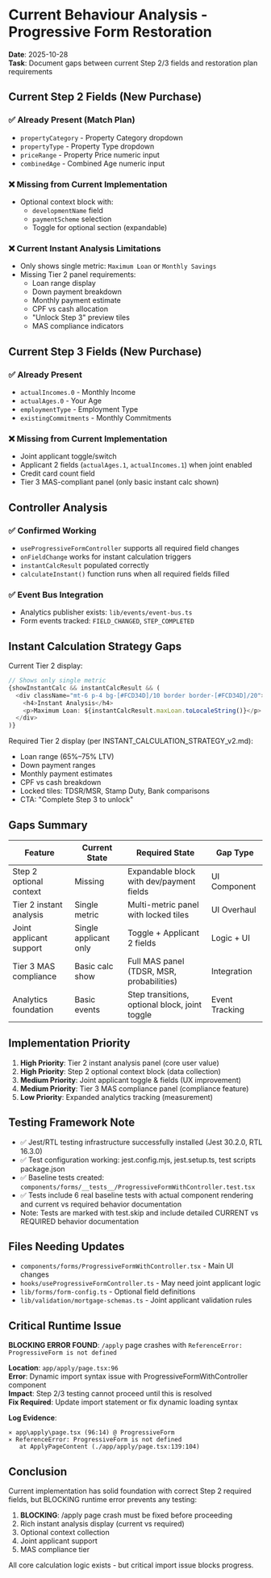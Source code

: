 # Current Behaviour Analysis - Progressive Form Restoration

**Date**: 2025-10-28  
**Task**: Document gaps between current Step 2/3 fields and restoration plan requirements

## Current Step 2 Fields (New Purchase)

### ✅ Already Present (Match Plan)
- `propertyCategory` - Property Category dropdown
- `propertyType` - Property Type dropdown 
- `priceRange` - Property Price numeric input
- `combinedAge` - Combined Age numeric input

### ❌ Missing from Current Implementation
- Optional context block with:
  - `developmentName` field
  - `paymentScheme` selection
  - Toggle for optional section (expandable)

### ❌ Current Instant Analysis Limitations
- Only shows single metric: `Maximum Loan` or `Monthly Savings`
- Missing Tier 2 panel requirements:
  - Loan range display
  - Down payment breakdown
  - Monthly payment estimate
  - CPF vs cash allocation
  - "Unlock Step 3" preview tiles
  - MAS compliance indicators

## Current Step 3 Fields (New Purchase)

### ✅ Already Present
- `actualIncomes.0` - Monthly Income
- `actualAges.0` - Your Age  
- `employmentType` - Employment Type
- `existingCommitments` - Monthly Commitments

### ❌ Missing from Current Implementation
- Joint applicant toggle/switch
- Applicant 2 fields (`actualAges.1`, `actualIncomes.1`) when joint enabled
- Credit card count field
- Tier 3 MAS-compliant panel (only basic instant calc shown)

## Controller Analysis

### ✅ Confirmed Working
- `useProgressiveFormController` supports all required field changes
- `onFieldChange` works for instant calculation triggers
- `instantCalcResult` populated correctly
- `calculateInstant()` function runs when all required fields filled

### ✅ Event Bus Integration
- Analytics publisher exists: `lib/events/event-bus.ts`
- Form events tracked: `FIELD_CHANGED`, `STEP_COMPLETED`

## Instant Calculation Strategy Gaps

Current Tier 2 display:
```typescript
// Shows only single metric
{showInstantCalc && instantCalcResult && (
  <div className="mt-6 p-4 bg-[#FCD34D]/10 border border-[#FCD34D]/20">
    <h4>Instant Analysis</h4>
    <p>Maximum Loan: ${instantCalcResult.maxLoan.toLocaleString()}</p>
  </div>
)}
```

Required Tier 2 display (per INSTANT_CALCULATION_STRATEGY_v2.md):
- Loan range (65%–75% LTV)
- Down payment ranges  
- Monthly payment estimates
- CPF vs cash breakdown
- Locked tiles: TDSR/MSR, Stamp Duty, Bank comparisons
- CTA: "Complete Step 3 to unlock"

## Gaps Summary

| Feature | Current State | Required State | Gap Type |
|---------|---------------|----------------|-----------|
| Step 2 optional context | Missing | Expandable block with dev/payment fields | UI Component |
| Tier 2 instant analysis | Single metric | Multi-metric panel with locked tiles | UI Overhaul |
| Joint applicant support | Single applicant only | Toggle + Applicant 2 fields | Logic + UI |
| Tier 3 MAS compliance | Basic calc show | Full MAS panel (TDSR, MSR, probabilities) | Integration |
| Analytics foundation | Basic events | Step transitions, optional block, joint toggle | Event Tracking |

## Implementation Priority

1. **High Priority**: Tier 2 instant analysis panel (core user value)
2. **High Priority**: Step 2 optional context block (data collection)
3. **Medium Priority**: Joint applicant toggle & fields (UX improvement)
4. **Medium Priority**: Tier 3 MAS compliance panel (compliance feature)
5. **Low Priority**: Expanded analytics tracking (measurement)

## Testing Framework Note

- ✅ Jest/RTL testing infrastructure successfully installed (Jest 30.2.0, RTL 16.3.0)
- ✅ Test configuration working: jest.config.mjs, jest.setup.ts, test scripts package.json
- ✅ Baseline tests created: `components/forms/__tests__/ProgressiveFormWithController.test.tsx`
- ✅ Tests include 6 real baseline tests with actual component rendering and current vs required behavior documentation
- Note: Tests are marked with test.skip and include detailed CURRENT vs REQUIRED behavior documentation

## Files Needing Updates

- `components/forms/ProgressiveFormWithController.tsx` - Main UI changes
- `hooks/useProgressiveFormController.ts` - May need joint applicant logic
- `lib/forms/form-config.ts` - Optional field definitions
- `lib/validation/mortgage-schemas.ts` - Joint applicant validation rules

## Critical Runtime Issue

**BLOCKING ERROR FOUND**: `/apply` page crashes with `ReferenceError: ProgressiveForm is not defined`

**Location**: `app/apply/page.tsx:96`  
**Error**: Dynamic import syntax issue with ProgressiveFormWithController component  
**Impact**: Step 2/3 testing cannot proceed until this is resolved  
**Fix Required**: Update import statement or fix dynamic loading syntax

**Log Evidence**:
```
⨯ app\apply\page.tsx (96:14) @ ProgressiveForm
⨯ ReferenceError: ProgressiveForm is not defined
   at ApplyPageContent (./app/apply/page.tsx:139:104)
```

## Conclusion

Current implementation has solid foundation with correct Step 2 required fields, but BLOCKING runtime error prevents any testing:
1. **BLOCKING**: /apply page crash must be fixed before proceeding
2. Rich instant analysis display (current vs required) 
3. Optional context collection
4. Joint applicant support
5. MAS compliance tier

All core calculation logic exists - but critical import issue blocks progress.
